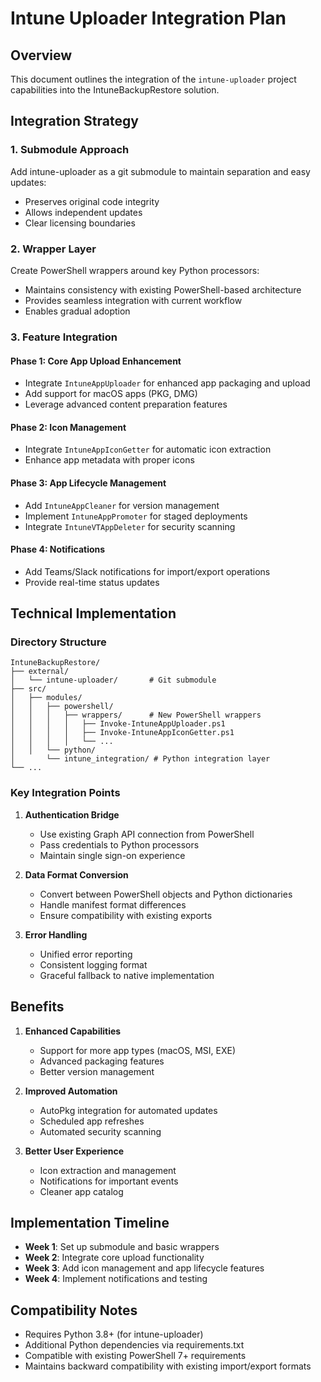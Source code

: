 # Intune Uploader Integration Plan

## Overview
This document outlines the integration of the `intune-uploader` project capabilities into the IntuneBackupRestore solution.

## Integration Strategy

### 1. **Submodule Approach**
Add intune-uploader as a git submodule to maintain separation and easy updates:
- Preserves original code integrity
- Allows independent updates
- Clear licensing boundaries

### 2. **Wrapper Layer**
Create PowerShell wrappers around key Python processors:
- Maintains consistency with existing PowerShell-based architecture
- Provides seamless integration with current workflow
- Enables gradual adoption

### 3. **Feature Integration**

#### Phase 1: Core App Upload Enhancement
- Integrate `IntuneAppUploader` for enhanced app packaging and upload
- Add support for macOS apps (PKG, DMG)
- Leverage advanced content preparation features

#### Phase 2: Icon Management
- Integrate `IntuneAppIconGetter` for automatic icon extraction
- Enhance app metadata with proper icons

#### Phase 3: App Lifecycle Management
- Add `IntuneAppCleaner` for version management
- Implement `IntuneAppPromoter` for staged deployments
- Integrate `IntuneVTAppDeleter` for security scanning

#### Phase 4: Notifications
- Add Teams/Slack notifications for import/export operations
- Provide real-time status updates

## Technical Implementation

### Directory Structure
```
IntuneBackupRestore/
├── external/
│   └── intune-uploader/       # Git submodule
├── src/
│   ├── modules/
│   │   ├── powershell/
│   │   │   ├── wrappers/      # New PowerShell wrappers
│   │   │   │   ├── Invoke-IntuneAppUploader.ps1
│   │   │   │   ├── Invoke-IntuneAppIconGetter.ps1
│   │   │   │   └── ...
│   │   └── python/
│       └── intune_integration/ # Python integration layer
└── ...
```

### Key Integration Points

1. **Authentication Bridge**
   - Use existing Graph API connection from PowerShell
   - Pass credentials to Python processors
   - Maintain single sign-on experience

2. **Data Format Conversion**
   - Convert between PowerShell objects and Python dictionaries
   - Handle manifest format differences
   - Ensure compatibility with existing exports

3. **Error Handling**
   - Unified error reporting
   - Consistent logging format
   - Graceful fallback to native implementation

## Benefits

1. **Enhanced Capabilities**
   - Support for more app types (macOS, MSI, EXE)
   - Advanced packaging features
   - Better version management

2. **Improved Automation**
   - AutoPkg integration for automated updates
   - Scheduled app refreshes
   - Automated security scanning

3. **Better User Experience**
   - Icon extraction and management
   - Notifications for important events
   - Cleaner app catalog

## Implementation Timeline

- **Week 1**: Set up submodule and basic wrappers
- **Week 2**: Integrate core upload functionality
- **Week 3**: Add icon management and app lifecycle features
- **Week 4**: Implement notifications and testing

## Compatibility Notes

- Requires Python 3.8+ (for intune-uploader)
- Additional Python dependencies via requirements.txt
- Compatible with existing PowerShell 7+ requirements
- Maintains backward compatibility with existing import/export formats
